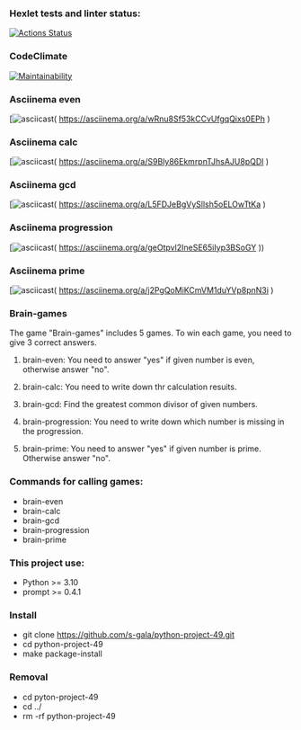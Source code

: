 ### Hexlet tests and linter status:
[![Actions Status](https://github.com/s-gala/python-project-49/actions/workflows/hexlet-check.yml/badge.svg)](https://github.com/s-gala/python-project-49/actions)

### CodeClimate 
[![Maintainability](https://api.codeclimate.com/v1/badges/487e17fe16141caa4b2a/maintainability)](https://codeclimate.com/github/s-gala/python-project-49/maintainability)

### Asciinema even
[![asciicast]( https://asciinema.org/a/wRnu8Sf53kCCvUfgqQixs0EPh.svg )( https://asciinema.org/a/wRnu8Sf53kCCvUfgqQixs0EPh )

### Asciinema calc
[![asciicast]( https://asciinema.org/a/S9Bly86EkmrpnTJhsAJU8pQDl.svg )( https://asciinema.org/a/S9Bly86EkmrpnTJhsAJU8pQDl )

### Asciinema gcd
[![asciicast]( https://asciinema.org/a/L5FDJeBgVySllsh5oELOwTtKa.svg )( https://asciinema.org/a/L5FDJeBgVySllsh5oELOwTtKa )

### Asciinema progression
[![asciicast]( https://asciinema.org/a/geOtpvl2IneSE65iIyp3BSoGY.svg )( https://asciinema.org/a/geOtpvl2IneSE65iIyp3BSoGY ))

### Asciinema prime 
[![asciicast]( https://asciinema.org/a/j2PgQoMiKCmVM1duYVp8pnN3i.svg )( https://asciinema.org/a/j2PgQoMiKCmVM1duYVp8pnN3i )

### Brain-games
The game "Brain-games" includes 5 games. 
To win each game, you need to give 3 correct answers.

1. brain-even:
You need to answer "yes" if given number is even, otherwise answer "no".

2. brain-calc:
You need to write down thr calculation resuits.

3. brain-gcd:
Find the greatest common divisor of given numbers.

4. brain-progression:
You need to write down which number is missing in the progression.

5. brain-prime:
You need to answer "yes" if given number is prime. Otherwise answer "no".

### Commands for calling games:

* brain-even
* brain-calc
* brain-gcd
* brain-progression
* brain-prime

### This project use:
* Python >= 3.10
* prompt >= 0.4.1

### Install 

* git clone https://github.com/s-gala/python-project-49.git
* cd python-project-49
* make package-install

### Removal

* cd pyton-project-49
* cd ../
* rm -rf python-project-49
